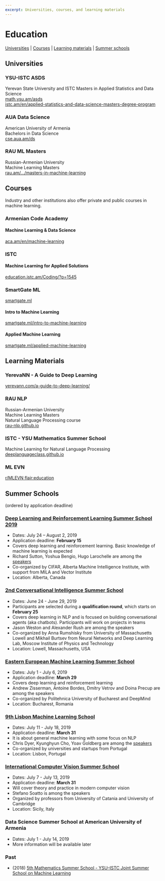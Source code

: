 ```yaml
---
excerpt: Universities, courses, and learning materials
---
```


# Education

[Universities](#universities) \| [Courses](#courses) \| [Learning materials](#learning-materials) \| [Summer schools](#summer-schools)


## Universities

### YSU-ISTC ASDS
Yerevan State University and ISTC
Masters in Applied Statistics and Data Science   
[math.ysu.am/asds](https://math.ysu.am/asds)  
[istc.am/en/applied-statistics-and-data-science-masters-degree-program](http://istc.am/en/applied-statistics-and-data-science-masters-degree-program/)

### AUA Data Science
American University of Armenia  
Bachelors in Data Science  
[cse.aua.am/ds](https://cse.aua.am/ds/)

### RAU ML Masters
Russian-Armenian University  
Machine Learning Masters  
[rau.am/.../masters-in-machine-learning](https://international.rau.am/eng/25/masters-in-machine-learning)


## Courses

Industry and other institutions also offer private and public courses in machine learning.

### Armenian Code Academy
#### Machine Learning & Data Science  
[aca.am/en/machine-learning](http://aca.am/en/machine-learning/)

### ISTC
#### Machine Learning for Applied Solutions  
[education.istc.am/Coding/?p=1545](http://education.istc.am/Coding/?p=1545)

### SmartGate ML
[smartgate.ml](https://www.smartgate.ml/)
#### Intro to Machine Learning
[smartgate.ml/intro-to-machine-learning](https://www.smartgate.ml/intro-to-machine-learning)
#### Applied Machine Learning  
[smartgate.ml/applied-machine-learning](https://www.smartgate.ml/applied-machine-learning)


## Learning Materials

### YerevaNN - A Guide to Deep Learning  
[yerevann.com/a-guide-to-deep-learning/](http://yerevann.com/a-guide-to-deep-learning/)

### RAU NLP
Russian-Armenian University  
Machine Learning Masters  
Natural Language Processing course  
[rau-nlp.github.io](https://rau-nlp.github.io/)

### ISTC - YSU Mathematics Summer School
Machine Learning for Natural Language Processing  
[deeplanguageclass.github.io](https://deeplanguageclass.github.io)

### ML EVN
[r/MLEVN flair:education](https://www.reddit.com/r/MLEVN/search?q=flair%3Aeducation&sort=new&restrict_sr=on)


## Summer Schools
(ordered by application deadline)

### [Deep Learning and Reinforcement Learning Summer School 2019](https://dlrlsummerschool.ca/)
* Dates: July 24 – August 2, 2019
* Application deadline: **February 15**
* Covers deep learning and reinforcement learning. Basic knowledge of machine learning is expected
* Richard Sutton, Yoshua Bengio, Hugo Larochelle are among the [speakers](https://dlrlsummerschool.ca/confirmed-speakers/) 
* Co-organized by CIFAR, Alberta Machine Intelligence Institute, with support from MILA and Vector Institute
* Location: Alberta, Canada

### [2nd Conversational Intelligence Summer School](http://ciss.deephack.me/)
* Dates: June 24 - June 29, 2019
* Participants are selected during a **qualification round**, which starts on **February 25**
* Covers deep learning in NLP and is focused on building conversational agents (aka chatbots). Participants will work on projects in teams
* Jason Weston and Alexander Rush are among the speakers
* Co-organized by Anna Rumshisky from University of Massachusetts Lowell and Mikhail Burtsev from Neural Networks and Deep Learning Lab, Moscow Institute of Physics and Technology
* Location: Lowell, Massachusetts, USA

### [Eastern European Machine Learning Summer School](https://www.eeml.eu/)
* Dates: July 1 - July 6, 2019
* Application deadline: **March 29**
* Covers deep learning and reinforcement learning
* Andrew Zisserman, Antoine Bordes, Dmitry Vetrov and Doina Precup are among the speakers
* Co-organized by Politehnica University of Bucharest and DeepMind
* Location: Bucharest, Romania

### [9th Lisbon Machine Learning School](http://lxmls.it.pt/2019/)
* Dates: July 11 - July 18, 2019
* Application deadline: **March 31**
* It is about general machine learning with some focus on NLP
* Chris Dyer, Kyunghyun Cho, Yoav Goldberg are among the [speakers](http://lxmls.it.pt/2019/?page_id=30)
* Co-organized by universities and startups from Portugal
* Location: Lisbon, Portugal

### [International Computer Vision Summer School](http://iplab.dmi.unict.it/icvss2018/)
* Dates: July 7 - July 13, 2019
* Application deadline: **March 31**
* Will cover theory and practice in modern computer vision
* Stefano Soatto is among the speakers
* Organized by professors from University of Catania and University of Cambridge
* Location: Sicily, Italy

### Data Science Summer School at American University of Armenia
* Dates: July 1 - July 14, 2019
* More information will be available later

### Past

* (2018) [5th Mathematics Summer School - YSU–ISTC Joint Summer School on Machine Learning](http://mathschool.ysu.am/mss2018/)
